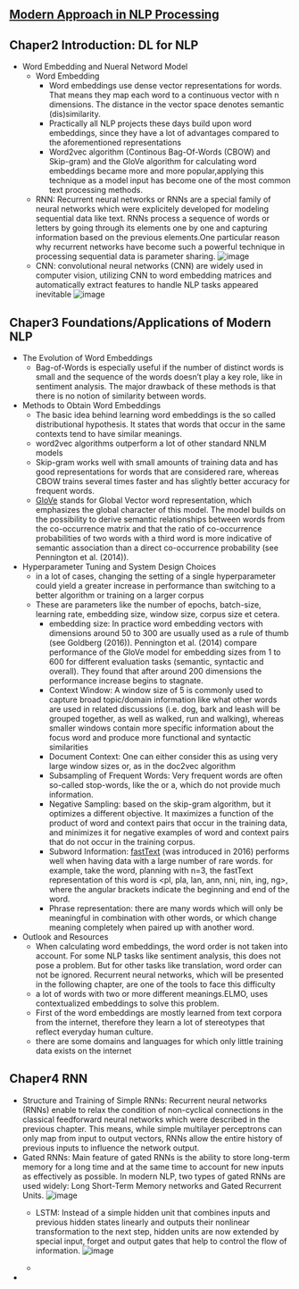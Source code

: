 ## [Modern Approach in NLP Processing](https://compstat-lmu.github.io/seminar_nlp_ss20/introduction-deep-learning-for-nlp.html)
## Chaper2 Introduction: DL for NLP
  - Word Embedding and Nueral Netword Model
    - Word Embedding
      - Word embeddings use dense vector representations for words. That means they map each word to a continuous vector with n dimensions. The distance in the vector space denotes semantic (dis)similarity.
      - Practically all NLP projects these days build upon word embeddings, since they have a lot of advantages compared to the aforementioned representations
      - Word2vec algorithm (Continous Bag-Of-Words (CBOW) and Skip-gram) and the GloVe algorithm for calculating word embeddings became more and more popular,applying this technique as a model input has become one of the most common text processing methods.
    - RNN: Recurrent neural networks or RNNs are a special family of neural networks which were explicitely developed for modeling sequential data like text. RNNs process a sequence of words or letters by going through its elements one by one and capturing information based on the previous elements.One particular reason why recurrent networks have become such a powerful technique in processing sequential data is parameter sharing.
    ![image](https://user-images.githubusercontent.com/16402963/119266494-0b6d7a00-bbb9-11eb-81a5-f36791fd714a.png)
    - CNN: convolutional neural networks (CNN) are widely used in computer vision, utilizing CNN to word embedding matrices and automatically extract features to handle NLP tasks appeared inevitable
    ![image](https://user-images.githubusercontent.com/16402963/119266509-188a6900-bbb9-11eb-84be-6eb3d28e9152.png)
    
## Chaper3 Foundations/Applications of Modern NLP
  - The Evolution of Word Embeddings
    - Bag-of-Words is especially useful if the number of distinct words is small and the sequence of the words doesn’t play a key role, like in sentiment analysis. The major drawback of these methods is that there is no notion of similarity between words.
  - Methods to Obtain Word Embeddings
    - The basic idea behind learning word embeddings is the so called distributional hypothesis. It states that words that occur in the same contexts tend to have similar meanings. 
    - word2vec algorithms outperform a lot of other standard NNLM models
    - Skip-gram works well with small amounts of training data and has good representations for words that are considered rare, whereas CBOW trains several times faster and has slightly better accuracy for frequent words.
    - [GloVe](https://nlp.stanford.edu/projects/glove/) stands for Global Vector word representation, which emphasizes the global character of this model. The model builds on the possibility to derive semantic relationships between words from the co-occurrence matrix and that the ratio of co-occurrence probabilities of two words with a third word is more indicative of semantic association than a direct co-occurrence probability (see Pennington et al. (2014)). 
  - Hyperparameter Tuning and System Design Choices
    - in a lot of cases, changing the setting of a single hyperparameter could yield a greater increase in performance than switching to a better algorithm or training on a larger corpus
    - These are parameters like the number of epochs, batch-size, learning rate, embedding size, window size, corpus size et cetera.
      - embedding size: In practice word embedding vectors with dimensions around 50 to 300 are usually used as a rule of thumb (see Goldberg (2016)). Pennington et al. (2014) compare performance of the GloVe model for embedding sizes from 1 to 600 for different evaluation tasks (semantic, syntactic and overall). They found that after around 200 dimensions the performance increase begins to stagnate.
      - Context Window: A window size of 5 is commonly used to capture broad topic/domain information like what other words are used in related discussions (i.e. dog, bark and leash will be grouped together, as well as walked, run and walking), whereas smaller windows contain more specific information about the focus word and produce more functional and syntactic similarities
      - Document Context: One can either consider this as using very large window sizes or, as in the doc2vec algorithm 
      - Subsampling of Frequent Words: Very frequent words are often so-called stop-words, like the or a, which do not provide much information.
      - Negative Sampling:  based on the skip-gram algorithm, but it optimizes a different objective. It maximizes a function of the product of word and context pairs that occur in the training data, and minimizes it for negative examples of word and context pairs that do not occur in the training corpus.
      - Subword Information: [fastText](https://fasttext.cc/docs/en/english-vectors.html) (was introduced in 2016) performs well when having data with a large number of rare words. for example, take the word, planning with n=3, the fastText representation of this word is <pl, pla, lan, ann, nni, nin, ing, ng>, where the angular brackets indicate the beginning and end of the word.
      - Phrase representation: there are many words which will only be meaningful in combination with other words, or which change meaning completely when paired up with another word. 
  - Outlook and Resources
    - When calculating word embeddings, the word order is not taken into account. For some NLP tasks like sentiment analysis, this does not pose a problem. But for other tasks like translation, word order can not be ignored. Recurrent neural networks, which will be presented in the following chapter, are one of the tools to face this difficulty
    - a lot of words with two or more different meanings.ELMO, uses contextualized embeddings to solve this problem.
    - First of the word embeddings are mostly learned from text corpora from the internet, therefore they learn a lot of stereotypes that reflect everyday human culture.
    - there are some domains and languages for which only little training data exists on the internet

## Chaper4 RNN
- Structure and Training of Simple RNNs: Recurrent neural networks (RNNs) enable to relax the condition of non-cyclical connections in the classical feedforward neural networks which were described in the previous chapter. This means, while simple multilayer perceptrons can only map from input to output vectors, RNNs allow the entire history of previous inputs to influence the network output. 
- Gated RNNs: Main feature of gated RNNs is the ability to store long-term memory for a long time and at the same time to account for new inputs as effectively as possible. In modern NLP, two types of gated RNNs are used widely: Long Short-Term Memory networks and Gated Recurrent Units.
  ![image](https://user-images.githubusercontent.com/16402963/119271708-a4f45600-bbd0-11eb-98a7-9a04f6c7f8e5.png)
  - LSTM: Instead of a simple hidden unit that combines inputs and previous hidden states linearly and outputs their nonlinear transformation to the next step, hidden units are now extended by special input, forget and output gates that help to control the flow of information.
    ![image](https://user-images.githubusercontent.com/16402963/119271815-2c41c980-bbd1-11eb-84d5-45d23bc048dd.png)


  - 
- 
